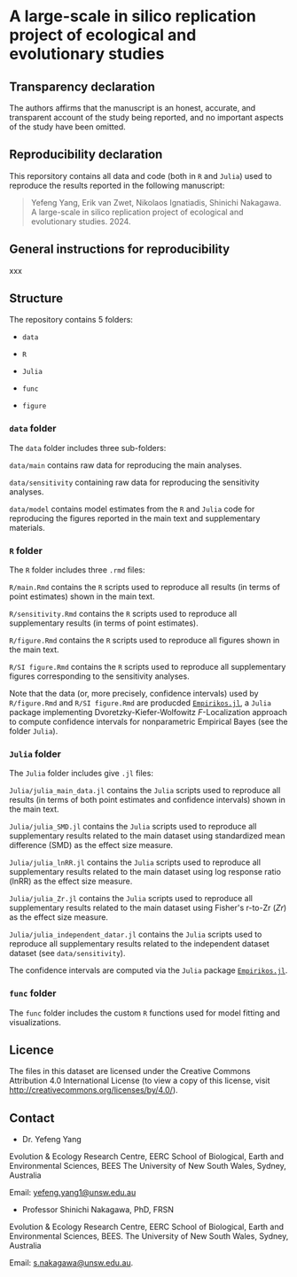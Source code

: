 # A large-scale in silico replication project of ecological and evolutionary studies


## Transparency declaration

The authors affirms that the manuscript is an honest, accurate, and transparent account of the study being reported, and no important
aspects of the study have been omitted.

## Reproducibility declaration

This reporsitory contains all data and code (both in `R` and `Julia`)  used to reproduce the results reported in the following manuscript:

> Yefeng Yang, Erik van Zwet, Nikolaos Ignatiadis, Shinichi Nakagawa. A large-scale in silico replication project of ecological and evolutionary studies. 2024.


## General instructions for reproducibility

xxx


## Structure

The repository contains 5 folders:

- `data`

- `R`

- `Julia`

- `func`
 
- `figure`

  
### `data` folder

The `data` folder includes three sub-folders:

`data/main` contains raw data for reproducing the main analyses.

`data/sensitivity` containing raw data for reproducing the sensitivity analyses.

`data/model` contains model estimates from the `R` and `Julia` code for reproducing the figures reported in the main text and supplementary materials.

### `R` folder

The `R` folder includes three `.rmd` files:

`R/main.Rmd` contains the `R` scripts used to reproduce all results (in terms of point estimates) shown in the main text. 

`R/sensitivity.Rmd` contains the `R` scripts used to reproduce all supplementary results (in terms of point estimates). 

`R/figure.Rmd` contains the `R` scripts used to reproduce all figures shown in the main text. 

`R/SI figure.Rmd` contains the `R` scripts used to reproduce all supplementary figures corresponding to the sensitivity analyses.

Note that the data (or, more precisely, confidence intervals) used by `R/figure.Rmd` and `R/SI figure.Rmd` are producded [`Empirikos.jl`](https://github.com/nignatiadis/Empirikos.jl), a `Julia` package implementing Dvoretzky-Kiefer-Wolfowitz *F*-Localization approach to compute confidence intervals for nonparametric Empirical Bayes (see the folder `Julia`). 


### `Julia` folder

The `Julia` folder includes give `.jl` files:

`Julia/julia_main_data.jl` contains the `Julia` scripts used to reproduce all results (in terms of both point estimates and confidence intervals) shown in the main text. 

`Julia/julia_SMD.jl` contains the `Julia` scripts used to reproduce all supplementary results related to the main dataset using standardized mean difference (SMD) as the effect size measure. 

`Julia/julia_lnRR.jl` contains the `Julia` scripts used to reproduce all supplementary results related to the main dataset using log response ratio (lnRR) as the effect size measure. 

`Julia/julia_Zr.jl` contains the `Julia` scripts used to reproduce all supplementary results related to the main dataset using Fisher's r-to-Zr (*Zr*) as the effect size measure. 

`Julia/julia_independent_datar.jl` contains the `Julia` scripts used to reproduce all supplementary results related to the independent dataset dataset (see `data/sensitivity`). 

The confidence intervals are computed via the `Julia` package [`Empirikos.jl`](https://github.com/nignatiadis/Empirikos.jl).


### `func` folder

The `func` folder includes the custom `R` functions used for model fitting and visualizations.


## Licence

The files in this dataset are licensed under the Creative Commons Attribution 4.0 International License (to view a copy of this license, visit http://creativecommons.org/licenses/by/4.0/).

## Contact

- Dr. Yefeng Yang

Evolution & Ecology Research Centre, EERC
School of Biological, Earth and Environmental Sciences, BEES
The University of New South Wales, Sydney, Australia

Email: yefeng.yang1@unsw.edu.au

- Professor Shinichi Nakagawa, PhD, FRSN

Evolution & Ecology Research Centre, EERC
School of Biological, Earth and Environmental Sciences, BEES. 
The University of New South Wales, Sydney, Australia  

Email: s.nakagawa@unsw.edu.au.  

